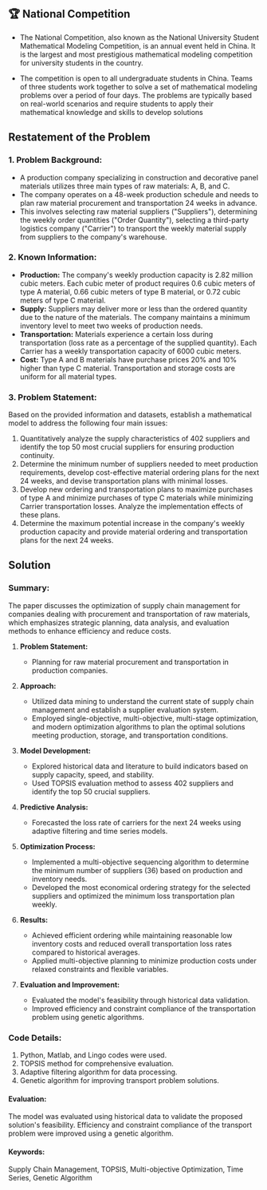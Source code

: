 ## 🏆 National Competition
- The National Competition, also known as the National University Student Mathematical Modeling Competition, is an annual event held in China. It is the largest and most prestigious mathematical modeling competition for university students in the country. 

- The competition is open to all undergraduate students in China. Teams of three students work together to solve a set of mathematical modeling problems over a period of four days. The problems are typically based on real-world scenarios and require students to apply their mathematical knowledge and skills to develop solutions

## Restatement of the Problem

### 1. Problem Background:
- A production company specializing in construction and decorative panel materials utilizes three main types of raw materials: A, B, and C.
- The company operates on a 48-week production schedule and needs to plan raw material procurement and transportation 24 weeks in advance.
- This involves selecting raw material suppliers ("Suppliers"), determining the weekly order quantities ("Order Quantity"), selecting a third-party logistics company ("Carrier") to transport the weekly material supply from suppliers to the company's warehouse.

### 2. Known Information:
- **Production:** The company's weekly production capacity is 2.82 million cubic meters. Each cubic meter of product requires 0.6 cubic meters of type A material, 0.66 cubic meters of type B material, or 0.72 cubic meters of type C material.
- **Supply:** Suppliers may deliver more or less than the ordered quantity due to the nature of the materials. The company maintains a minimum inventory level to meet two weeks of production needs.
- **Transportation:** Materials experience a certain loss during transportation (loss rate as a percentage of the supplied quantity). Each Carrier has a weekly transportation capacity of 6000 cubic meters.
- **Cost:** Type A and B materials have purchase prices 20% and 10% higher than type C material. Transportation and storage costs are uniform for all material types.

### 3. Problem Statement:
Based on the provided information and datasets, establish a mathematical model to address the following four main issues:
1. Quantitatively analyze the supply characteristics of 402 suppliers and identify the top 50 most crucial suppliers for ensuring production continuity.
2. Determine the minimum number of suppliers needed to meet production requirements, develop cost-effective material ordering plans for the next 24 weeks, and devise transportation plans with minimal losses.
3. Develop new ordering and transportation plans to maximize purchases of type A and minimize purchases of type C materials while minimizing Carrier transportation losses. Analyze the implementation effects of these plans.
4. Determine the maximum potential increase in the company's weekly production capacity and provide material ordering and transportation plans for the next 24 weeks.


## Solution
### Summary:
The paper discusses the optimization of supply chain management for companies dealing with procurement and transportation of raw materials, which emphasizes strategic planning, data analysis, and evaluation methods to enhance efficiency and reduce costs.



1. **Problem Statement:**
   - Planning for raw material procurement and transportation in production companies.

2. **Approach:**
   - Utilized data mining to understand the current state of supply chain management and establish a supplier evaluation system.
   - Employed single-objective, multi-objective, multi-stage optimization, and modern optimization algorithms to plan the optimal solutions meeting production, storage, and transportation conditions.

3. **Model Development:**
   - Explored historical data and literature to build indicators based on supply capacity, speed, and stability.
   - Used TOPSIS evaluation method to assess 402 suppliers and identify the top 50 crucial suppliers.

4. **Predictive Analysis:**
   - Forecasted the loss rate of carriers for the next 24 weeks using adaptive filtering and time series models.

5. **Optimization Process:**
   - Implemented a multi-objective sequencing algorithm to determine the minimum number of suppliers (36) based on production and inventory needs.
   - Developed the most economical ordering strategy for the selected suppliers and optimized the minimum loss transportation plan weekly.

6. **Results:**
   - Achieved efficient ordering while maintaining reasonable low inventory costs and reduced overall transportation loss rates compared to historical averages.
   - Applied multi-objective planning to minimize production costs under relaxed constraints and flexible variables.

7. **Evaluation and Improvement:**
   - Evaluated the model's feasibility through historical data validation.
   - Improved efficiency and constraint compliance of the transportation problem using genetic algorithms.


### Code Details:
1. Python, Matlab, and Lingo codes were used.
2. TOPSIS method for comprehensive evaluation.
3. Adaptive filtering algorithm for data processing.
4. Genetic algorithm for improving transport problem solutions.

#### Evaluation:
The model was evaluated using historical data to validate the proposed solution's feasibility. Efficiency and constraint compliance of the transport problem were improved using a genetic algorithm.

#### Keywords:
Supply Chain Management, TOPSIS, Multi-objective Optimization, Time Series, Genetic Algorithm
